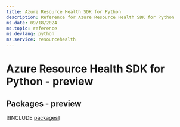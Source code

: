 ```yaml
---
title: Azure Resource Health SDK for Python
description: Reference for Azure Resource Health SDK for Python
ms.date: 09/18/2024
ms.topic: reference
ms.devlang: python
ms.service: resourcehealth
---
```

# Azure Resource Health SDK for Python - preview
## Packages - preview
[!INCLUDE [packages](resource-health-index.md)]